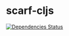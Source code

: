 # scarf-cljs

[![Dependencies Status](https://jarkeeper.com/n2o/scarf-cljs/status.svg)](https://jarkeeper.com/n2o/scarf-cljs)
